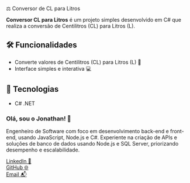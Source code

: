 ⚖️ Conversor de CL para Litros

**Conversor CL para Litros** é um projeto simples desenvolvido em C# que realiza a conversão de Centilitros (CL) para Litros (L).

## 🛠️ Funcionalidades
- Converte valores de Centilitros (CL) para Litros (L) 🔄
- Interface simples e interativa 💻

## 🚀 Tecnologias
- C# .NET

### Olá, sou o Jonathan! 👋

Engenheiro de Software com foco em desenvolvimento back-end e front-end, usando JavaScript, Node.js e C#. Experiente na criação de APIs e soluções de banco de dados usando Node.js e SQL Server, priorizando desempenho e escalabilidade.

[LinkedIn 💼](https://www.linkedin.com/in/jonathannascimentodelima/)  
[GitHub 🌐](https://github.com/jownasc/)  
[Email 📬](mailto:jonathan_nasc@hotmail.com)
